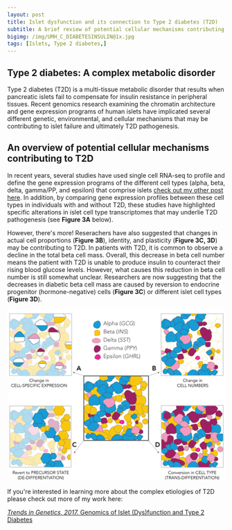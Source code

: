 ```yaml
---
layout: post
title: Islet dysfunction and its connection to Type 2 diabetes (T2D) 
subtitle: A brief review of potential cellular mechanisms contributing to T2D 
bigimg: /img/UMH_C_DIABETESINSULIN@1x.jpg
tags: [Islets, Type 2 diabetes,]
---
```


## Type 2 diabetes: A complex metabolic disorder

Type 2 diabetes (T2D) is a multi-tissue metabolic disorder that results when pancreatic islets
fail to compensate for insulin resistance in peripheral tissues. Recent genomics research examining 
the chromatin architecture and gene expression programs of human islets have implicated several different
genetic, environmental, and cellular mechanisms that may be contributing to islet failure and ultimately T2D pathogenesis.

## An overview of potential cellular mechanisms contributing to T2D

In recent years, several studies have used single cell RNA-seq to profile and define the gene expression programs of the different
cell types (alpha, beta, delta, gamma/PP, and epsilon) that comprise islets [check out my other post here](https://nlawlor.github.io/2018-08-17-scrnaseq/).
In addition, by comparing gene expression profiles between these cell types in individuals with and without T2D, these studies
have highlighted specific alterations in islet cell type transcriptomes that may underlie 
T2D pathogenesis (see **Figure 3A** below). 

However, there's more! Reserachers have also suggested that changes in actual cell proportions (**Figure 3B**),
identity, and plasticity (**Figure 3C, 3D**) may be contributing to T2D. In patients with T2D, it is common to observe
a decline in the total beta cell mass. Overall, this decrease in beta cell number means the patient with T2D is unable
to produce insulin to counteract their rising blood glucose levels.
However, what causes this reduction in beta cell number is still somewhat unclear.
Researchers are now suggesting that the decreases in diabetic beta cell mass
are caused by reversion to endocrine progenitor (hormone-negative) cells (**Figure 3C**)
or different islet cell types (**Figure 3D**). 

![](/img/Lawlor_T2D_Review_Figure_3.png)

If you're interested in learning more about the complex etiologies of T2D please check out more of my work here:

[*Trends in Genetics, 2017.* Genomics of Islet (Dys)function and Type 2 Diabetes](https://www.ncbi.nlm.nih.gov/pubmed/28245910)

